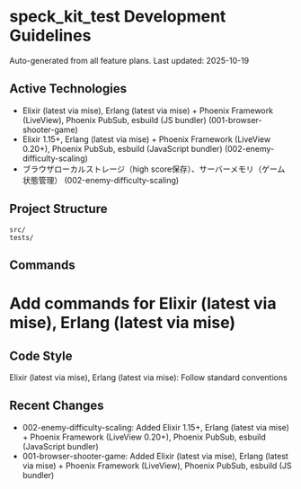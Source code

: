 # speck_kit_test Development Guidelines

Auto-generated from all feature plans. Last updated: 2025-10-19

## Active Technologies
- Elixir (latest via mise), Erlang (latest via mise) + Phoenix Framework (LiveView), Phoenix PubSub, esbuild (JS bundler) (001-browser-shooter-game)
- Elixir 1.15+, Erlang (latest via mise) + Phoenix Framework (LiveView 0.20+), Phoenix PubSub, esbuild (JavaScript bundler) (002-enemy-difficulty-scaling)
- ブラウザローカルストレージ（high score保存）、サーバーメモリ（ゲーム状態管理） (002-enemy-difficulty-scaling)

## Project Structure
```
src/
tests/
```

## Commands
# Add commands for Elixir (latest via mise), Erlang (latest via mise)

## Code Style
Elixir (latest via mise), Erlang (latest via mise): Follow standard conventions

## Recent Changes
- 002-enemy-difficulty-scaling: Added Elixir 1.15+, Erlang (latest via mise) + Phoenix Framework (LiveView 0.20+), Phoenix PubSub, esbuild (JavaScript bundler)
- 001-browser-shooter-game: Added Elixir (latest via mise), Erlang (latest via mise) + Phoenix Framework (LiveView), Phoenix PubSub, esbuild (JS bundler)

<!-- MANUAL ADDITIONS START -->
<!-- MANUAL ADDITIONS END -->

